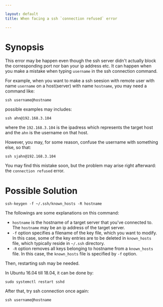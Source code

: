```yaml
---

layout: default
title: When facing a ssh `connection refused` error

---
```




# Synopsis

This error may be happen even though the ssh server didn't actually block the corresponding port nor ban your ip address etc. It can happen when you make a mistake when typing `username` in the ssh connection command. 

For example, when you want to make a ssh seesion with remote user with name `username` on a host(server) with name `hostname`, you may need a command like:

``` shell
ssh username@hostname
```

possible examples may includes:

``` shell
ssh ahn@192.168.3.104
```

where the `192.168.3.104` is the ipadress which represents the target host and the `ahn` is the username on that host.

However, you may, for some reason, confuse the username with something else, so that:

``` shell
ssh sjahn@192.168.3.104
```

You may find this mistake soon, but the problem may arise right afterward: the `connection refused` error.



# Possible Solution

```shell
ssh-keygen -f ~/.ssh/known_hosts -R hostname
```

The followings are some explanations on this command:

- `hostname` is the hostname of a target server that you've connected to. The `hostname` may be an ip address of the target server.
- `-f` option specifies a filename of the key file, which you want to modify. In this case, some of the key entries are to be deleted in `known_hosts` file, which typically reside in `~/.ssh` directory.
- `-R` option removes all keys belonging to hostname from a `known_hosts` file. In this case, the `known_hosts` file is specified by `-f` option.



Then, restarting ssh may be needed.

In Ubuntu 16.04 till 18.04, it can be done by:

``` shell
sudo systemctl restart sshd
```



After that, try ssh connection once again:

``` shell
ssh username@hostname
```

